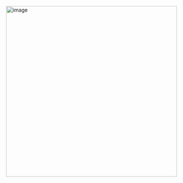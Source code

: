 <img width="464" alt="image" src="https://github.com/user-attachments/assets/051761d4-8915-4cd9-98e3-1b7f5464c62d">

